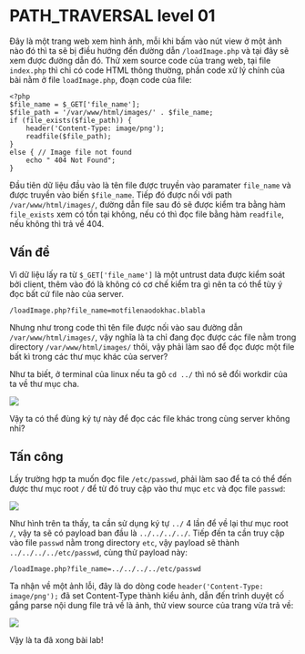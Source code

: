 # PATH_TRAVERSAL level 01 

Đây là một trang web xem hình ảnh, mỗi khi bấm vào nút view ở một ảnh nào đó thì ta sẽ bị điều hướng đến đường dẫn `/loadImage.php` và tại đây sẽ xem được đường dẫn đó. Thử xem source code của trang web, tại file `index.php` thì chỉ có code HTML thông thường, phần code xử lý chính của bài nằm ở file `loadImage.php`, đoạn code của file:

```
<?php 
$file_name = $_GET['file_name'];
$file_path = '/var/www/html/images/' . $file_name; 
if (file_exists($file_path)) {
    header('Content-Type: image/png');
    readfile($file_path);
}
else { // Image file not found
    echo " 404 Not Found";
}
```

Đầu tiên dữ liệu đầu vào là tên file được truyền vào paramater `file_name` và được truyền vào biến `$file_name`. Tiếp đó được nối với path `/var/www/html/images/`, đường dẫn file sau đó sẽ được kiểm tra bằng hàm `file_exists` xem có tồn tại không, nếu có thì đọc file bằng hàm `readfile`, nếu không thì trả về 404.

## Vấn đề

Vì dữ liệu lấy ra từ `$_GET['file_name']` là một untrust data được kiểm soát bởi client, thêm vào đó là không có cơ chế kiểm tra gì nên ta có thể tùy ý đọc bất cứ file nào của server.
```
/loadImage.php?file_name=motfilenaodokhac.blabla
```

Nhưng như trong code thì tên file được nối vào sau đường dẫn `/var/www/html/images/`, vậy nghĩa là ta chỉ đang đọc được các file nằm trong directory `/var/www/html/images/` thôi, vậy phải làm sao để đọc được một file bất kì trong các thư mục khác của server?

Như ta biết, ở terminal của linux nếu ta gõ `cd ../` thì nó sẽ đổi workdir của ta về thư mục cha. 

![](https://i.imgur.com/XUiPVFB.png)

Vậy ta có thể đùng ký tự này để đọc các file khác trong cùng server không nhỉ?

## Tấn công

Lấy trường hợp ta muốn đọc file `/etc/passwd`, phải làm sao để ta có thể đến được thư mục root `/` để từ đó truy cập vào thư mục `etc` và đọc file `passwd`:

![](https://i.imgur.com/2iG4IlR.png)

Như hình trên ta thấy, ta cần sử dụng ký tự `../` 4 lần để về lại thư mục root `/`, vậy ta sẽ có payload ban đầu là `../../../../`. Tiếp đến ta cần truy cập vào file `passwd` nằm trong directory `etc`, vậy payload sẽ thành `../../../../etc/passwd`, cùng thử payload này:

```
/loadImage.php?file_name=../../../../etc/passwd
```

Ta nhận về một ảnh lỗi, đây là do dòng code `header('Content-Type: image/png');` đã set Content-Type thành kiểu ảnh, dẫn đến trình duyệt cố gắng parse nội dung file trả về là ảnh, thử view source của trang vừa trả về:

![](https://i.imgur.com/WDEGnxq.png)

Vậy là ta đã xong bài lab!
